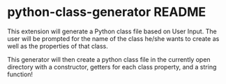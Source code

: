 # python-class-generator README

This extension will generate a Python class file based on User Input. The user will be prompted for the name of the class he/she wants to create as well as the properties of that class.

This generator will then create a python class file in the currently open directory with a constructor, getters for each class property, and a string function!
